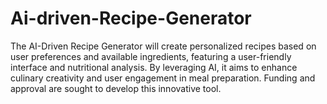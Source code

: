 # Ai-driven-Recipe-Generator
The AI-Driven Recipe Generator will create personalized recipes based on user preferences and available ingredients, featuring a user-friendly interface and nutritional analysis. By leveraging AI, it aims to enhance culinary creativity and user engagement in meal preparation. Funding and approval are sought to develop this innovative tool.
